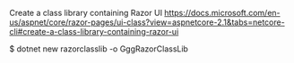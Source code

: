 ﻿Create a class library containing Razor UI
https://docs.microsoft.com/en-us/aspnet/core/razor-pages/ui-class?view=aspnetcore-2.1&tabs=netcore-cli#create-a-class-library-containing-razor-ui

$ dotnet new razorclasslib -o GggRazorClassLib
